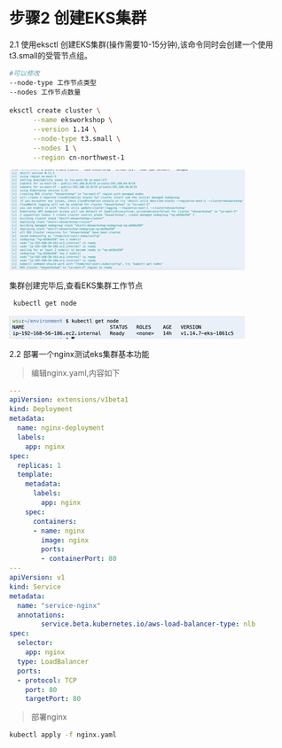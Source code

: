 # 步骤2 创建EKS集群

2.1 使用eksctl 创建EKS集群(操作需要10-15分钟),该命令同时会创建一个使用t3.small的受管节点组。

 ```bash
 #可以修改
 --node-type 工作节点类型
 --nodes 工作节点数量
 
 eksctl create cluster \
       --name eksworkshop \
       --version 1.14 \
       --node-type t3.small \
       --nodes 1 \
       --region cn-northwest-1
 ```
 
 ![](media/15764759782724/15764761011094.jpg)

  集群创建完毕后,查看EKS集群工作节点
  ```bash
   kubectl get node
  ```
  
  ![](media/15764759782724/15764762619982.jpg)


2.2 部署一个nginx测试eks集群基本功能

> 编辑nginx.yaml,内容如下

```yaml
---
apiVersion: extensions/v1beta1
kind: Deployment
metadata:
  name: nginx-deployment
  labels:
    app: nginx
spec:
  replicas: 1
  template:
    metadata:
      labels:
        app: nginx
    spec:
      containers:
      - name: nginx
        image: nginx
        ports:
        - containerPort: 80
---
apiVersion: v1
kind: Service
metadata:
  name: "service-nginx"
  annotations:
        service.beta.kubernetes.io/aws-load-balancer-type: nlb
spec:
  selector:
    app: nginx
  type: LoadBalancer
  ports:
  - protocol: TCP
    port: 80
    targetPort: 80

```
 
 > 部署nginx
 
 ```bash
 kubectl apply -f nginx.yaml
 ```




